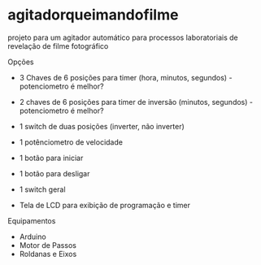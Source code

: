 # agitadorqueimandofilme
projeto para um agitador automático para processos laboratoriais de revelação de filme fotográfico

Opções

+ 3 Chaves de 6 posições para timer (hora, minutos, segundos) - potenciometro é melhor?
+ 2 chaves de 6 posições para timer de inversão (minutos, segundos) - potenciometro é melhor?
+ 1 switch de duas posições (inverter, não inverter)
+ 1 potênciometro de velocidade
+ 1 botão para iniciar
+ 1 botão para desligar
+ 1 switch geral

+ Tela de LCD para exibição de programação e timer

Equipamentos

+ Arduino
+ Motor de Passos
+ Roldanas e Eixos



